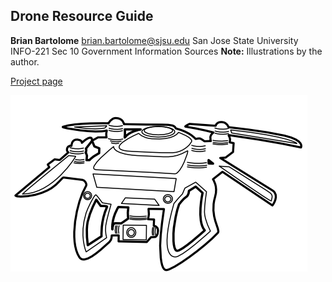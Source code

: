 ## Drone Resource Guide

**Brian Bartolome**
brian.bartolome@sjsu.edu
San Jose State University
INFO-221 Sec 10 Government Information Sources
**Note:** Illustrations by the author.

[Project page](docs/drone-main-page-content.html)

![Drone logo](drone_main_big.png)

